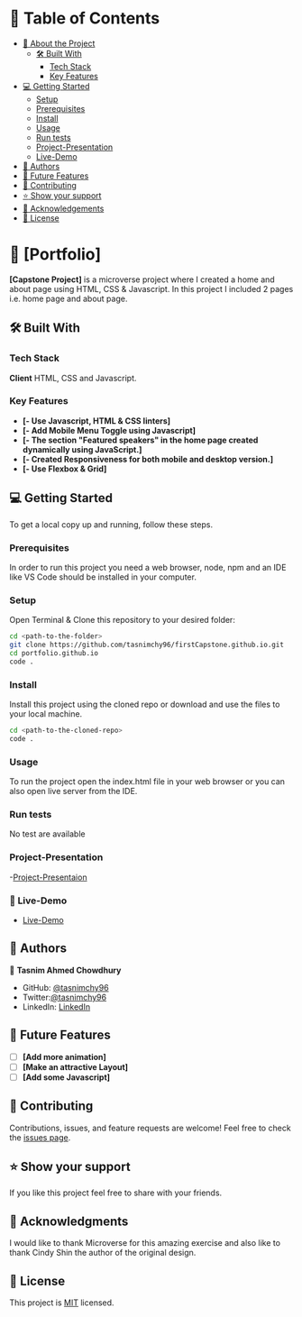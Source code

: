# :green_book: Table of Contents

- [:book: About the Project](#about-project)
  - [:hammer_and_wrench: Built With](#built-with)
    - [Tech Stack](#tech-stack)
    - [Key Features](#key-features)
- [:computer: Getting Started](#getting-started)
  - [Setup](#setup)
  - [Prerequisites](#prerequisites)
  - [Install](#install)
  - [Usage](#usage)
  - [Run tests](#run-tests)
  - [Project-Presentation](#project-presentation)
  - [Live-Demo](#live-demo)
- [:busts_in_silhouette: Authors](#authors)
- [:telescope: Future Features](#future-features)
- [:handshake: Contributing](#contributing)
- [:star:️ Show your support](#support)
- [:pray: Acknowledgements](#acknowledgements)
- [📝 License](#license)

# :book: [Portfolio]

**[Capstone Project]** is a microverse project where I created a home and about page using HTML, CSS & Javascript. In this project I included 2 pages i.e. home page and about page.

## :hammer_and_wrench: Built With

### Tech Stack

**Client**
HTML, CSS and Javascript.

### Key Features

- **[- Use Javascript, HTML & CSS linters]**
- **[- Add Mobile Menu Toggle using Javascript]**
- **[- The section "Featured speakers" in the home page created dynamically using JavaScript.]**
- **[- Created Responsiveness for both mobile and desktop version.]**
- **[- Use Flexbox & Grid]**

## :computer: Getting Started

To get a local copy up and running, follow these steps.

### Prerequisites

In order to run this project you need a web browser, node, npm and an IDE like VS Code should be installed in your computer.

### Setup

Open Terminal & Clone this repository to your desired folder:

```sh
cd <path-to-the-folder>
git clone https://github.com/tasnimchy96/firstCapstone.github.io.git
cd portfolio.github.io
code .
```
### Install

Install this project using the cloned repo or download and use the files to your local machine.

```sh
cd <path-to-the-cloned-repo>
code .
```
### Usage

To run the project open the index.html file in your web browser or you can also open live server from the IDE.

### Run tests

No test are available

### Project-Presentation
-[Project-Presentaion](https://www.loom.com/share/1a1fba5b911d4a8c85e733ff2da3d25c)

### :rocket: Live-Demo

- [Live-Demo](https://tasnimchy96.github.io/firstCapstone.github.io/)

## :busts_in_silhouette: Authors

:bust_in_silhouette: **Tasnim Ahmed Chowdhury**

- GitHub: [@tasnimchy96](https://github.com/tasnimchy96)
- Twitter:[@tasnimchy96](https://twitter.com/tasnimchy96)
- LinkedIn: [LinkedIn](https://www.linkedin.com/in/tasnim-ahmed-chowdhury-b4504625b)

## :telescope: Future Features

- [ ] **[Add more animation]**
- [ ] **[Make an attractive Layout]**
- [ ] **[Add some Javascript]**

## :handshake: Contributing

Contributions, issues, and feature requests are welcome!
Feel free to check the [issues page](../../issues/).

## :star:️ Show your support

If you like this project feel free to share with your friends.

## :pray: Acknowledgments

I would like to thank Microverse for this amazing exercise and also like to thank Cindy Shin the author of the original design.

## 📝 License <a name="license"></a>
This project is [MIT](./LICENSE.md) licensed.


